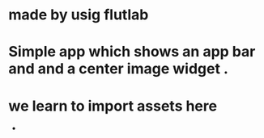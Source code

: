 
# made by usig flutlab

# Simple app which shows an app bar and and a center image widget .

# we learn to import assets here



-
